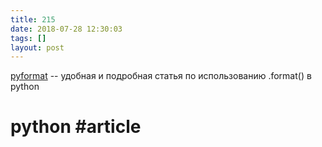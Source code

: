 ```yaml
---
title: 215
date: 2018-07-28 12:30:03
tags: []
layout: post
---
```


[pyformat](https://pyformat.info/) -- удобная и подробная статья по использованию .format() в python

# python #article
